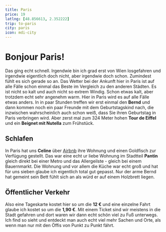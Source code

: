 ```yaml
---
title: Paris
price: 19
latlng: [48.856613, 2.352222]
trip: to-paris
city: paris
icon: mdi-city
---
```


# Bonjour Paris!

Das ging echt schnell. Irgendwie bin ich grad erst von Wien losgefahren und irgendwie eigentlich doch nicht, aber irgendwie doch schon. Zumindest fühlt es sich gerade so an. Das Wetter bei der Ankunft hier in Paris ist auf alle Fälle schon einmal das Beste im Vergleich zu den anderen Städten. Es ist nicht so kalt und auch nicht so extrem Windig. Schon etwas kalt, aber trotzdem echt sehr angenehm warm. Hier in Paris wird es auf alle Fälle etwas anders. In in paar Stunden treffen wir erst einmal den **Bernd** und dann kommen noch ein paar Freunde mit dem Geburtstagskind nach, die inzwischen wahrscheinlich auch schon weiß, dass Sie ihren Geburtstag in Paris verbringen wird. Aber zerst mal zum 324 Meter hohen **Tour de Eiffel** und ein **Beignet mit Nutella** zum Frühstück.

<AnImage src="paris/tour-de-eiffel-2.jpg" alt="Tour de Eiffel" class="mb-5" />

## Schlafen

In Paris hat uns **Celine** über <a href="https://airbnb.at/" target="_blank">Airbnb</a> ihre Wohnung und einen Goldfisch zur Verfügung gestellt. Das war eine echt ur liebe Wohnung im Stadtteil **Pantin** gleich direkt bei einer Metro und das Allergeilste - gleich bei einem Bauernmarkt. Die Wohnung und vor allem die Küche war echt groß und hat für uns sieben glaube ich eigentlich total gut gepasst. Nur der arme Bernd hat gemeint sein Bett fühlt sich an als würd er auf einem Holzbrett liegen.

<AnImage src="paris/paris-3.jpg" alt="Tour de Eiffel" class="mb-5" />
<AnImage src="paris/paris-4.jpg" alt="Tour de Eiffel" class="mb-5" />

## Öffentlicher Verkehr

Also eine Tageskarte kostet hier so um die **12 €** und eine einzelne Fahrt glaube ich kostet so um die **1,90 €**. Mit einem Ticket sind wir meistens in die Stadt gefahren und dort waren wir dann echt schön viel zu Fuß unterwegs. Ich find so sieht und entdeckt man auch echt viel mehr Sachen und Orte, als wenn man nur mit den Öffis von Punkt zu Punkt fährt.

<AnImage src="paris/paris-5.jpg" alt="Tour de Eiffel" class="mb-5" />